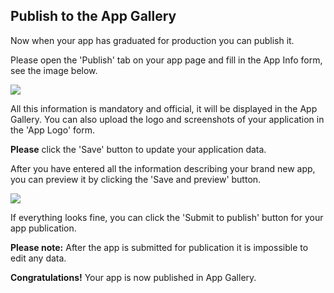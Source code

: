 ## Publish to the App Gallery

Now when your app has graduated for production you can publish it.

Please open the 'Publish' tab on your app page and fill in the App Info form, see the image below.

<img src="../../img/publish-app-info.png" class="img-fluid">

All this information is mandatory and official, it will be displayed in the App Gallery. You can also upload the logo and screenshots of your application in the 'App Logo' form.

**Please** click the 'Save' button to update your application data.

After you have entered all the information describing your brand new app, you can preview it by clicking the 'Save and preview' button.

<img src="../../img/publish-app-preview.png" class="img-fluid">

If everything looks fine, you can click the 'Submit to publish' button for your app publication.

**Please note:** After the app is submitted for publication it is impossible to edit any data.

**Congratulations!** Your app is now published in App Gallery.
